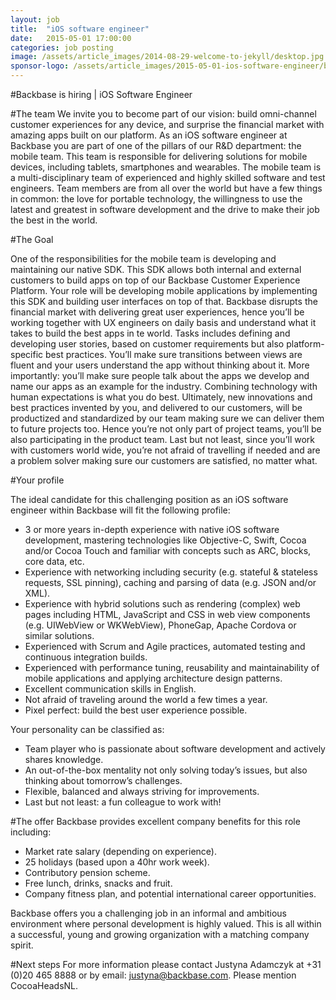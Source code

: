 ```yaml
---
layout: job
title:  "iOS software engineer"
date:   2015-05-01 17:00:00
categories: job posting
image: /assets/article_images/2014-08-29-welcome-to-jekyll/desktop.jpg
sponsor-logo: /assets/article_images/2015-05-01-ios-software-engineer/backbase.png
---
```


#Backbase is hiring | iOS Software Engineer

#The team
We invite you to become part of our vision: build omni-channel customer experiences for any device, and surprise the financial market with amazing apps built on our platform. As an iOS software engineer at Backbase you are part of one of the pillars of our R&D department: the mobile team. This team is responsible for delivering solutions for mobile devices, including tablets, smartphones and wearables. The mobile team is a multi-disciplinary team of experienced and highly skilled software and test engineers. Team members are from all over the world but have a few things in common: the love for portable technology, the willingness to use the latest and greatest in software development and the drive to make their job the best in the world.

#The Goal

One of the responsibilities for the mobile team is developing and maintaining our native SDK. This SDK allows both internal and external customers to build apps on top of our Backbase Customer Experience Platform. Your role will be developing mobile applications by implementing this SDK and building user interfaces on top of that. Backbase disrupts the financial market with delivering great user experiences, hence you’ll be working together with UX engineers on daily basis and understand what it takes to build the best apps in te world. Tasks includes defining and developing user stories, based on customer requirements but also platform-specific best practices. You’ll make sure transitions between views are fluent and your users understand the app without thinking about it. More importantly: you’ll make sure people talk about the apps we develop and name our apps as an example for the industry. Combining technology with human expectations is what you do best. Ultimately, new innovations and best practices invented by you, and delivered to our customers, will be productized and standardized by our team making sure we can deliver them to future projects too. Hence you’re not only part of project teams, you’ll be also participating in the product team. Last but not least, since you’ll work with customers world wide, you’re not afraid of travelling if needed and are a problem solver making sure our customers are satisfied, no matter what.

#Your profile

The ideal candidate for this challenging position as an iOS software engineer within Backbase will fit the following profile:

- 3 or more years in-depth experience with native iOS software development, mastering technologies like Objective-C, Swift, Cocoa and/or Cocoa Touch and familiar with concepts such as ARC, blocks, core data, etc.
- Experience with networking including security (e.g. stateful & stateless requests, SSL pinning), caching and parsing of data (e.g. JSON and/or XML).
- Experience with hybrid solutions such as rendering (complex) web pages including HTML, JavaScript and CSS in web view components (e.g. UIWebView or WKWebView), PhoneGap, Apache Cordova or similar solutions.
- Experienced with Scrum and Agile practices, automated testing and continuous integration builds.
- Experienced with performance tuning, reusability and maintainability of mobile applications and applying architecture design patterns.
- Excellent communication skills in English.
- Not afraid of traveling around the world a few times a year.
- Pixel perfect: build the best user experience possible.

Your personality can be classified as:

- Team player who is passionate about software development and actively shares knowledge.
- An out-of-the-box mentality not only solving today’s issues, but also thinking about tomorrow’s challenges.
- Flexible, balanced and always striving for improvements.
- Last but not least: a fun colleague to work with!

#The offer
Backbase provides excellent company benefits for this role including:

- Market rate salary (depending on experience).
- 25 holidays (based upon a 40hr work week).
- Contributory pension scheme.
- Free lunch, drinks, snacks and fruit.
- Company fitness plan, and potential international career opportunities.

Backbase offers you a challenging job in an informal and ambitious environment where personal development is highly valued. This is all within a successful, young and growing organization with a matching company spirit.

#Next steps
For more information please contact Justyna Adamczyk at +31 (0)20 465 8888 or by email: [justyna@backbase.com](mailto:justyna@backbase.com). Please mention CocoaHeadsNL.

